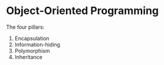 Object-Oriented Programming
===========================

The four pillars: 

1. Encapsulation
2. Information-hiding
3. Polymorphism
4. Inheritance
